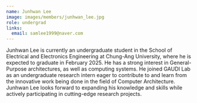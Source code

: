 ```yaml
---
name: Junhwan Lee
image: images/members/junhwan_lee.jpg
role: undergrad
links:
  email: samlee1999@naver.com
---
```


Junhwan Lee is currently an undergraduate student in the School of Electrical and Electronics Engineering at Chung-Ang University, where he is expected to graduate in February 2025. He has a strong interest in General-Purpose architectures, as well as computing systems. He joined GAUDI Lab as an undergraduate research intern eager to contribute to and learn from the innovative work being done in the field of Computer Architecture. Junhwan Lee looks forward to expanding his knowledge and skills while actively participating in cutting-edge research projects.
